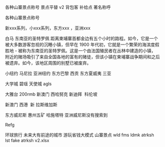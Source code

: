 各种山寨景点称号  景点平替 v2
背包客  补给点 著名称呼

各种山寨景点称号


新xxx系列，小xxx系列，东方xxx ，亚洲xxx




白马  东南亚的圣特罗佩
距离柬埔寨首都金边有五个小时的路程。如今，它是一个被大多数游客忽视的沉睡小镇，但早在 1900 年代初，它就是一个繁荣的海滨度假胜地 - 被称为东南亚的圣特罗佩。这是一个由法国殖民者在丛林中建造的小镇，附近的赌场吸引了来自全国各地的富有的赌徒，但该小镇在柬埔寨战争期间和之后被遗弃。如今，该地区周围的别墅已被废弃。


小纽约 马尼拉 亚洲纽约
东方巴黎 西贡
东方夏威夷 三亚

大学城 碧瑶 
天使城 agls

大雅台 
200rmb 
新澳门 西哈努克
新迪拜  科伦坡

新澳门 西港  新 拉斯维加斯

东方威尼斯
惠州五矿 哈施塔特
亚洲威尼斯没有搜索到

Refg

环球旅行  未来大有前途的城市
游玩省钱大模式 山寨景点
wld fms ldmk atrksh lst fake atrksh v2.xlsx
